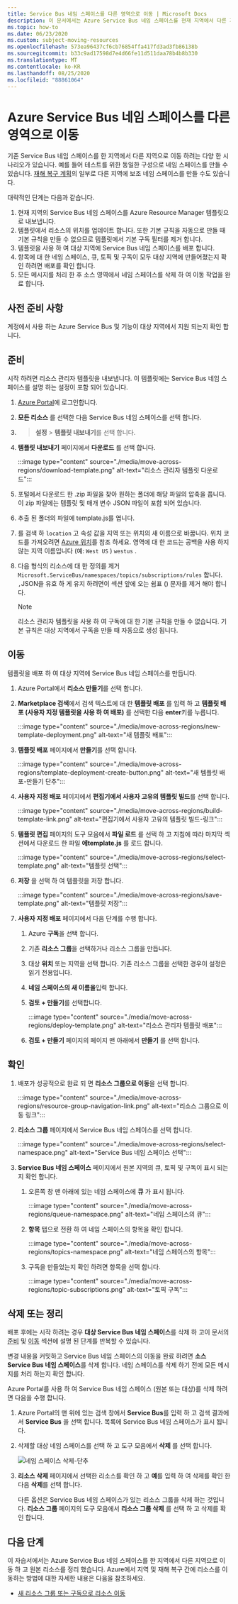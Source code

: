 ```yaml
---
title: Service Bus 네임 스페이스를 다른 영역으로 이동 | Microsoft Docs
description: 이 문서에서는 Azure Service Bus 네임 스페이스를 현재 지역에서 다른 지역으로 이동 하는 방법을 보여 줍니다.
ms.topic: how-to
ms.date: 06/23/2020
ms.custom: subject-moving-resources
ms.openlocfilehash: 573ea96437cf6cb76854ffa417fd3ad3fb86138b
ms.sourcegitcommit: b33c9ad17598d7e4d66fe11d511daa78b4b8b330
ms.translationtype: MT
ms.contentlocale: ko-KR
ms.lasthandoff: 08/25/2020
ms.locfileid: "88861064"
---
```

# <a name="move-an-azure-service-bus-namespace-to-another-region"></a>Azure Service Bus 네임 스페이스를 다른 영역으로 이동
기존 Service Bus 네임 스페이스를 한 지역에서 다른 지역으로 이동 하려는 다양 한 시나리오가 있습니다. 예를 들어 테스트를 위한 동일한 구성으로 네임 스페이스를 만들 수 있습니다. [재해 복구 계획](service-bus-geo-dr.md)의 일부로 다른 지역에 보조 네임 스페이스를 만들 수도 있습니다.

대략적인 단계는 다음과 같습니다.

1. 현재 지역의 Service Bus 네임 스페이스를 Azure Resource Manager 템플릿으로 내보냅니다. 
1. 템플릿에서 리소스의 위치를 업데이트 합니다. 또한 기본 규칙을 자동으로 만들 때 기본 규칙을 만들 수 없으므로 템플릿에서 기본 구독 필터를 제거 합니다. 
1. 템플릿을 사용 하 여 대상 지역에 Service Bus 네임 스페이스를 배포 합니다. 
1. 항목에 대 한 네임 스페이스, 큐, 토픽 및 구독이 모두 대상 지역에 만들어졌는지 확인 하려면 배포를 확인 합니다. 
1. 모든 메시지를 처리 한 후 소스 영역에서 네임 스페이스를 삭제 하 여 이동 작업을 완료 합니다. 

## <a name="prerequisites"></a>사전 준비 사항
계정에서 사용 하는 Azure Service Bus 및 기능이 대상 지역에서 지원 되는지 확인 합니다.
 
## <a name="prepare"></a>준비
시작 하려면 리소스 관리자 템플릿을 내보냅니다. 이 템플릿에는 Service Bus 네임 스페이스를 설명 하는 설정이 포함 되어 있습니다.

1. [Azure Portal](https://portal.azure.com)에 로그인합니다.
2. **모든 리소스** 를 선택한 다음 Service Bus 네임 스페이스를 선택 합니다.
3. > **설정**  >  **템플릿 내보내기**를 선택 합니다.
4. **템플릿 내보내기** 페이지에서 **다운로드** 를 선택 합니다.

    :::image type="content" source="./media/move-across-regions/download-template.png" alt-text="리소스 관리자 템플릿 다운로드":::
5. 포털에서 다운로드 한 .zip 파일을 찾아 원하는 폴더에 해당 파일의 압축을 풉니다. 이 zip 파일에는 템플릿 및 매개 변수 JSON 파일이 포함 되어 있습니다. 
1. 추출 된 폴더의 파일에 template.js를 엽니다. 
1. 를 검색 하 `location` 고 속성 값을 지역 또는 위치의 새 이름으로 바꿉니다. 위치 코드를 가져오려면 [Azure 위치](https://azure.microsoft.com/global-infrastructure/locations/)를 참조 하세요. 영역에 대 한 코드는 공백을 사용 하지 않는 지역 이름입니다 (예: `West US` ) `westus` .
1. 다음 형식의 리소스에 대 한 정의를 제거 `Microsoft.ServiceBus/namespaces/topics/subscriptions/rules` 합니다. `,`JSON을 유효 하 게 유지 하려면이 섹션 앞에 오는 쉼표 () 문자를 제거 해야 합니다.  

    > [!NOTE]
    > 리소스 관리자 템플릿을 사용 하 여 구독에 대 한 기본 규칙을 만들 수 없습니다. 기본 규칙은 대상 지역에서 구독을 만들 때 자동으로 생성 됩니다. 

## <a name="move"></a>이동
템플릿을 배포 하 여 대상 지역에 Service Bus 네임 스페이스를 만듭니다. 

1. Azure Portal에서 **리소스 만들기**를 선택 합니다.
2. **Marketplace 검색**에서 검색 텍스트에 대 한 **템플릿 배포** 를 입력 하 고 **템플릿 배포 (사용자 지정 템플릿을 사용 하 여 배포)** 를 선택한 다음 **enter**키를 누릅니다.

    :::image type="content" source="./media/move-across-regions/new-template-deployment.png" alt-text="새 템플릿 배포":::    
1. **템플릿 배포** 페이지에서 **만들기**를 선택 합니다.

    :::image type="content" source="./media/move-across-regions/template-deployment-create-button.png" alt-text="새 템플릿 배포-만들기 단추":::        
1. **사용자 지정 배포** 페이지에서 **편집기에서 사용자 고유의 템플릿 빌드**를 선택 합니다.

    :::image type="content" source="./media/move-across-regions/build-template-link.png" alt-text="편집기에서 사용자 고유의 템플릿 빌드-링크":::            
1. **템플릿 편집** 페이지의 도구 모음에서 **파일 로드** 를 선택 하 고 지침에 따라 마지막 섹션에서 다운로드 한 파일 **에template.js** 를 로드 합니다.

    :::image type="content" source="./media/move-across-regions/select-template.png" alt-text="템플릿 선택":::                
1. **저장** 을 선택 하 여 템플릿을 저장 합니다. 

    :::image type="content" source="./media/move-across-regions/save-template.png" alt-text="템플릿 저장":::                    
1. **사용자 지정 배포** 페이지에서 다음 단계를 수행 합니다. 
    1. Azure **구독**을 선택 합니다. 
    2. 기존 **리소스 그룹**을 선택하거나 리소스 그룹을 만듭니다. 
    3. 대상 **위치** 또는 지역을 선택 합니다. 기존 리소스 그룹을 선택한 경우이 설정은 읽기 전용입니다. 
    4. **네임 스페이스의 새 이름을**입력 합니다.
    1. **검토 + 만들기**를 선택합니다. 

        :::image type="content" source="./media/move-across-regions/deploy-template.png" alt-text="리소스 관리자 템플릿 배포":::
    1. **검토 + 만들기** 페이지의 페이지 맨 아래에서 **만들기** 를 선택 합니다. 
    
## <a name="verify"></a>확인
1. 배포가 성공적으로 완료 되 면 **리소스 그룹으로 이동**을 선택 합니다.

    :::image type="content" source="./media/move-across-regions/resource-group-navigation-link.png" alt-text="리소스 그룹으로 이동 링크":::    
1. **리소스 그룹** 페이지에서 Service Bus 네임 스페이스를 선택 합니다. 

    :::image type="content" source="./media/move-across-regions/select-namespace.png" alt-text="Service Bus 네임 스페이스 선택":::    
1. **Service Bus 네임 스페이스** 페이지에서 원본 지역의 큐, 토픽 및 구독이 표시 되는지 확인 합니다. 
    1. 오른쪽 창 맨 아래에 있는 네임 스페이스에 **큐** 가 표시 됩니다.         
    
        :::image type="content" source="./media/move-across-regions/queue-namespace.png" alt-text="네임 스페이스의 큐":::
    2. **항목** 탭으로 전환 하 여 네임 스페이스의 항목을 확인 합니다.
    
        :::image type="content" source="./media/move-across-regions/topics-namespace.png" alt-text="네임 스페이스의 항목":::
    3. 구독을 만들었는지 확인 하려면 항목을 선택 합니다. 

        :::image type="content" source="./media/move-across-regions/topic-subscriptions.png" alt-text="토픽 구독":::      
    
    

## <a name="discard-or-clean-up"></a>삭제 또는 정리
배포 후에는 시작 하려는 경우 **대상 Service Bus 네임 스페이스**를 삭제 하 고이 문서의 [준비](#prepare) 및 [이동](#move) 섹션에 설명 된 단계를 반복할 수 있습니다.

변경 내용을 커밋하고 Service Bus 네임 스페이스의 이동을 완료 하려면 **소스 Service Bus 네임 스페이스**를 삭제 합니다. 네임 스페이스를 삭제 하기 전에 모든 메시지를 처리 하는지 확인 합니다. 

Azure Portal를 사용 하 여 Service Bus 네임 스페이스 (원본 또는 대상)를 삭제 하려면 다음을 수행 합니다.

1. Azure Portal의 맨 위에 있는 검색 창에서 **Service Bus**를 입력 하 고 검색 결과에서 **Service Bus** 을 선택 합니다. 목록에 Service Bus 네임 스페이스가 표시 됩니다.
2. 삭제할 대상 네임 스페이스를 선택 하 고 도구 모음에서 **삭제** 를 선택 합니다. 

    ![네임 스페이스 삭제-단추](./media/move-across-regions/delete-namespace-button.png)
3. **리소스 삭제** 페이지에서 선택한 리소스를 확인 하 고 **예**를 입력 하 여 삭제를 확인 한 다음 **삭제**를 선택 합니다. 

    다른 옵션은 Service Bus 네임 스페이스가 있는 리소스 그룹을 삭제 하는 것입니다. **리소스 그룹** 페이지의 도구 모음에서 **리소스 그룹 삭제** 를 선택 하 고 삭제를 확인 합니다. 

## <a name="next-steps"></a>다음 단계

이 자습서에서는 Azure Service Bus 네임 스페이스를 한 지역에서 다른 지역으로 이동 하 고 원본 리소스를 정리 했습니다.  Azure에서 지역 및 재해 복구 간에 리소스를 이동하는 방법에 대한 자세한 내용은 다음을 참조하세요.

- [새 리소스 그룹 또는 구독으로 리소스 이동](../azure-resource-manager/management/move-resource-group-and-subscription.md)
